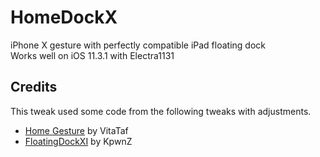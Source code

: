 # HomeDockX
iPhone X gesture with perfectly compatible iPad floating dock  
Works well on iOS 11.3.1 with Electra1131

## Credits
This tweak used some code from the following tweaks with adjustments.
- [Home Gesture](https://github.com/VitaTaf/HomeGesture) by VitaTaf
- [FloatingDockXI](https://github.com/KpwnZ/FloatingDockXI) by KpwnZ
